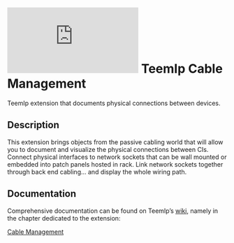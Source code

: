 # ![](https://wiki.teemip.net/lib/exe/fetch.php?media=extensions:picto_cablemanagement.png "") TeemIp Cable Management

TeemIp extension that documents physical connections between devices.

## Description

This extension brings objects from the passive cabling world that will allow you to document and visualize the physical connections between
CIs. Connect physical interfaces to network sockets that can be wall mounted or embedded into patch panels hosted in rack. Link
network sockets together through back end cabling... and display the whole wiring path.

## Documentation

Comprehensive documentation can be found on TeemIp’s [wiki][1], namely in the chapter dedicated to the extension:

[Cable Management][2]

[1]: https://wiki.teemip.net

[2]: https://wiki.teemip.net/doku.php?id=extensions:teemip-cable-mgmt
